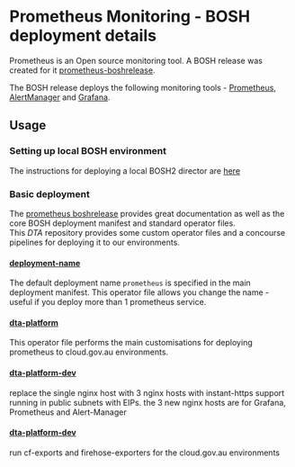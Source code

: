 # Prometheus Monitoring - BOSH deployment details

Prometheus is an Open source monitoring tool.  A BOSH release was created for it [prometheus-boshrelease](https://github.com/cloudfoundry-community/prometheus-boshrelease).

The BOSH release deploys the following monitoring tools - [Prometheus](<https://prometheus.io/>), [AlertManager](https://github.com/prometheus/alertmanager) and  [Grafana](<https://grafana.com/>).


## Usage

### Setting up local BOSH environment
The instructions for deploying a local BOSH2 director are [here](https://github.com/cloudfoundry/bosh-deployment)

### Basic deployment
The [prometheus boshrelease](https://github.com/cloudfoundry-community/prometheus-boshrelease) provides great documentation as well as the core BOSH deployment manifest and standard operator files.  
This *DTA* repository provides some custom operator files and a concourse pipelines for deploying it to our environments.

#### [deployment-name](operators/deployment-name.yml)
The default deployment name `prometheus` is specified in the main deployment manifest.  This operator file allows you change the name - useful if you deploy more than 1 prometheus service.

#### [dta-platform](operators/dta-platform.yml)
This operator file performs the main customisations for deploying prometheus to cloud.gov.au environments.

#### [dta-platform-dev](operators/dta-platform-nginx-hosts.yml)
replace the single nginx host with 3 nginx hosts with instant-https support running in public subnets with EIPs.  the 3 new nginx hosts are for Grafana, Prometheus and Alert-Manager

#### [dta-platform-dev](operators/dta-platform-cf-environments.yml)
run cf-exports and firehose-exporters for the cloud.gov.au environments
